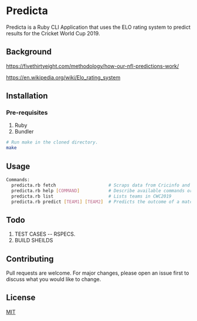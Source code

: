# Predicta

Predicta is a Ruby CLI Application that uses the ELO rating system to predict results for the Cricket World Cup 2019.

## Background

https://fivethirtyeight.com/methodology/how-our-nfl-predictions-work/

https://en.wikipedia.org/wiki/Elo_rating_system


## Installation

### Pre-requisites 
1. Ruby
2. Bundler

```bash
# Run make in the cloned directory. 
make 
```

## Usage

```bash
Commands:
  predicta.rb fetch                    # Scraps data from Cricinfo and saves
  predicta.rb help [COMMAND]           # Describe available commands or one specific command
  predicta.rb list                     # Lists teams in CWC2019
  predicta.rb predict [TEAM1] [TEAM2]  # Predicts the outcome of a match

```

## Todo
1. TEST CASES -- RSPECS.
2. BUILD SHEILDS

## Contributing
Pull requests are welcome. For major changes, please open an issue first to discuss what you would like to change.

## License
[MIT](https://choosealicense.com/licenses/mit/)
